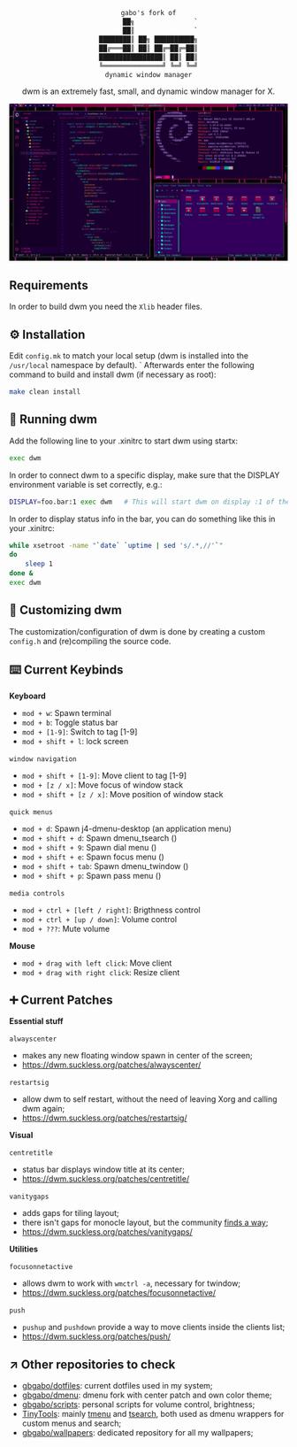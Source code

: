 <div align="center">

```
gabo's fork of
      ██╗               `
      ██║               `
████████║ ██╗ ██████████╗
██╔═══██║ ██║ ██╔═██╔═██║
████████████████║ ██║ ██║
╚═══════════════╝ ╚═╝ ╚═╝
dynamic window manager
```

dwm is an extremely fast, small, and dynamic window manager for X.

</div>

![](screenshot.jpg)

## Requirements

In order to build dwm you need the `Xlib` header files.

## ⚙️ Installation

Edit `config.mk` to match your local setup (dwm is installed into
the `/usr/local` namespace by default).
`
Afterwards enter the following command to build and install dwm (if
necessary as root):

```sh
make clean install
```

## 🔄 Running dwm

Add the following line to your .xinitrc to start dwm using startx:

```sh
exec dwm
```

In order to connect dwm to a specific display, make sure that
the DISPLAY environment variable is set correctly, e.g.:

```sh
DISPLAY=foo.bar:1 exec dwm   # This will start dwm on display :1 of the host foo.bar.
```

In order to display status info in the bar, you can do something
like this in your .xinitrc:

```sh
while xsetroot -name "`date` `uptime | sed 's/.*,//'`"
do
    sleep 1
done &
exec dwm
```

## 🔧 Customizing dwm

The customization/configuration of dwm is done by creating a custom `config.h`
and (re)compiling the source code.

<a name="keybinds"></a>

## ⌨️ Current Keybinds

**Keyboard**

- `mod + w`: Spawn terminal
- `mod + b`: Toggle status bar
- `mod + [1-9]`: Switch to tag [1-9]
- `mod + shift + l`: lock screen

`window navigation`

- `mod + shift + [1-9]`: Move client to tag [1-9]
- `mod + [z / x]`: Move focus of window stack
- `mod + shift + [z / x]`: Move position of window stack

`quick menus`

- `mod + d`: Spawn j4-dmenu-desktop (an application menu)
- `mod + shift + d`: Spawn dmenu_tsearch ()
- `mod + shift + 9`: Spawn dial menu ()
- `mod + shift + e`: Spawn focus menu ()
- `mod + shift + tab`: Spawn dmenu_twindow ()
- `mod + shift + p`: Spawn pass menu ()

`media controls`

- `mod + ctrl + [left / right]`: Brigthness control
- `mod + ctrl + [up / down]`: Volume control
- `mod + ???`: Mute volume

**Mouse**

- `mod + drag with left click`: Move client
- `mod + drag with right click`: Resize client

## ➕ Current Patches

**Essential stuff**

`alwayscenter`

- makes any new floating window spawn in center of the screen;
- https://dwm.suckless.org/patches/alwayscenter/

`restartsig`

- allow dwm to self restart, without the need of leaving Xorg and calling dwm again;
- https://dwm.suckless.org/patches/restartsig/

**Visual**

`centretitle`

- status bar displays window title at its center;
- https://dwm.suckless.org/patches/centretitle/

`vanitygaps`

- adds gaps for tiling layout;
- there isn't gaps for monocle layout, but the community [finds a way](https://gist.github.com/gbgabo/ef588d7ea043ad5fb60d8369250842b7);
- https://dwm.suckless.org/patches/vanitygaps/

**Utilities**

`focusonnetactive`

- allows dwm to work with `wmctrl -a`, necessary for twindow;
- https://dwm.suckless.org/patches/focusonnetactive/

`push`

- `pushup` and `pushdown` provide a way to move clients inside the clients list;
- https://dwm.suckless.org/patches/push/

## ↗️ Other repositories to check

- [gbgabo/dotfiles](https://github.com/gbgabo/dotfiles): current dotfiles used in my system;
- [gbgabo/dmenu](https://github.com/gbgabo/dmenu): dmenu fork with center patch and own color theme;
- [gbgabo/scripts](https://github.com/gbgabo/scripts): personal scripts for volume control, brightness;
- [TinyTools](https://github.com/TinyToolSH): mainly [tmenu](https://github.com/TinyToolSH/tmenu) and [tsearch](https://github.com/TinyToolSH/tsearch), both used as dmenu wrappers for custom menus and search;
- [gbgabo/wallpapers](https://github.com/gbgabo/wallpapers): dedicated repository for all my wallpapers;
